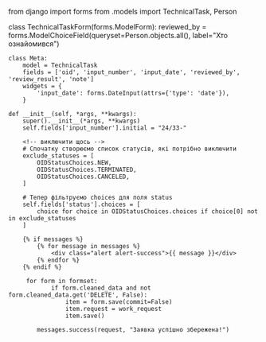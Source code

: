 
<!-- alert - "Дані збережено" для id="my-form" -->
<!-- for js form -->
<script>
    document.getElementById("my-form").addEventListener("submit", function(e) {
        e.preventDefault();  // зупиняє стандартне відправлення
        const formData = new FormData(this);

        fetch(this.action, {
            method: "POST",
            body: formData,
            headers: {
                'X-CSRFToken': getCookie('csrftoken') // якщо треба
            }
        })
        .then(response => {
            if (response.ok) {
                alert("✅ Дані збережено!");
                location.reload();  // або redirect, якщо треба
            } else {
                alert("⚠️ Помилка при збереженні.");
            }
        });
    });

    // Функція для отримання CSRF-токена
    function getCookie(name) {
        let cookieValue = null;
        if (document.cookie && document.cookie !== '') {
            const cookies = document.cookie.split(';');
            for (let cookie of cookies) {
                cookie = cookie.trim();
                if (cookie.startsWith(name + '=')) {
                    cookieValue = decodeURIComponent(cookie.substring(name.length + 1));
                    break;
                }
            }
        }
        return cookieValue;
    }
</script>





<!-- views  -->

from django import forms
from .models import TechnicalTask, Person

class TechnicalTaskForm(forms.ModelForm):
    reviewed_by = forms.ModelChoiceField(queryset=Person.objects.all(), label="Хто ознайомився")

    class Meta:
        model = TechnicalTask
        fields = ['oid', 'input_number', 'input_date', 'reviewed_by', 'review_result', 'note']
        widgets = {
            'input_date': forms.DateInput(attrs={'type': 'date'}),
        }

    def __init__(self, *args, **kwargs):
        super().__init__(*args, **kwargs)
        self.fields['input_number'].initial = "24/33-"

        <!-- виключити щось -->
        # Спочатку створюємо список статусів, які потрібно виключити
        exclude_statuses = [
            OIDStatusChoices.NEW,
            OIDStatusChoices.TERMINATED,
            OIDStatusChoices.CANCELED,
        ]
        
        # Тепер фільтруємо choices для поля status
        self.fields['status'].choices = [
            choice for choice in OIDStatusChoices.choices if choice[0] not in exclude_statuses
        ]






<!--  add message succsess -->
<!-- to html -->

        {% if messages %}
            {% for message in messages %}
                <div class="alert alert-success">{{ message }}</div>
            {% endfor %}
        {% endif %}

<!-- to form -->


         for form in formset:
                if form.cleaned_data and not form.cleaned_data.get('DELETE', False):
                    item = form.save(commit=False)
                    item.request = work_request
                    item.save() 
            
            messages.success(request, "Заявка успішно збережена!")




<!-- select2 -->
<script>
    $(document).ready(function() {
        $('select').select2();
    });
</script> 
<script>
    // script for select2 with search
    $(document).ready(function() {
    $('select').select2();
        $('#id_units').on('change', function() {
            const unitIds = $(this).val();
            if (!unitIds.length) return;

            $.ajax({
                url: "{% url 'ajax_load_oids_for_units' %}",
                data: {
                    'units[]': unitIds
                },
                success: function(data) {
                    const $oidSelect = $('#id_oids');
                    $oidSelect.empty();
                    data.forEach(function(oid) {
                        $oidSelect.append($('<option>', {
                            value: oid.id,
                            text: oid.name
                        }));
                    });
                    $oidSelect.trigger('change');
                }
            });
        });
    });
</script>


<!-- autocomplete off -->
<script>
    document.addEventListener("DOMContentLoaded", function () {
        document.querySelectorAll("form").forEach(form => {
            form.setAttribute("autocomplete", "off");
        });
    });
</script>